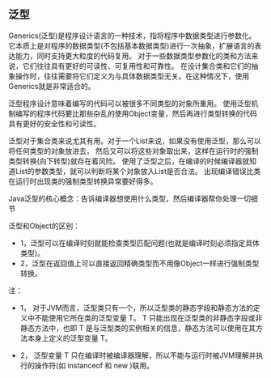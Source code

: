 ## 泛型 ##

Generics(泛型)是程序设计语言的一种技术，指将程序中数据类型进行参数化。
它本质上是对程序的数据类型(不包括基本数据类型)进行一次抽象，扩展语言的表达能力，同时支持更大粒度的代码复用。
对于一些数据类型参数化的类和方法来说，它们往往具有更好的可读性、可复用性和可靠性。
在设计集合类和它们的抽象操作时，往往需要将它们定义为与具体数据类型无关。在这种情况下，使用Generics就是非常适合的。

泛型程序设计意味着编写的代码可以被很多不同类型的对象所重用。
使用泛型机制编写的程序代码要比那些杂乱的使用Object变量，然后再进行类型转换的代码具有更好的安全性和可读性。

泛型对于集合类来说尤其有用。对于一个List来说，如果没有使用泛型，那么可以将任何类型的对象放进去，
然后又可以将这些对象取出来，这样在运行时的强制类型转换(向下转型)就存在着风险。
使用了泛型之后，在编译的时候编译器就知道List的参数类型，就可以判断将某个对象放入List是否合法。
出现编译错误比类在运行时出现类的强制类型转换异常要好得多。

Java泛型的核心概念：告诉编译器想使用什么类型，然后编译器帮你处理一切细节

泛型和Object的区别：

* 1，泛型可以在编译时刻就能检查类型匹配问题(也就是编译时刻必须指定具体类型)。
* 2，泛型在返回值上可以直接返回精确类型而不用像Object一样进行强制类型转换。


注：

* 1，
对于JVM而言，泛型类只有一个，所以泛型类的静态字段和静态方法的定义中不能使用它所在类的泛型变量 T。
T 只能出现在泛型类的非静态字段或非静态方法中，也即 T 是与泛型类的实例相关的信息，静态方法可以使用在其方法本身上定义的泛型变量 T。

* 2，
泛型变量 T 只在编译时被编译器理解，所以不能与运行时被JVM理解并执行的操作符(如 instanceof 和 new )联用。
